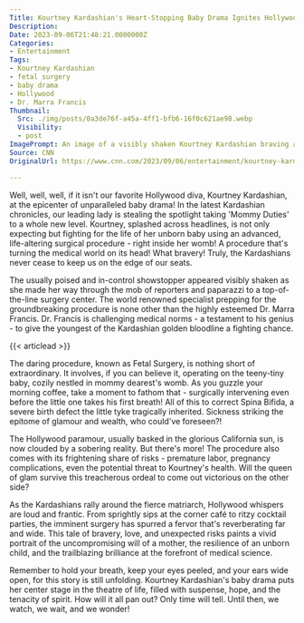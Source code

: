 ```yaml
---
Title: Kourtney Kardashian's Heart-Stopping Baby Drama Ignites Hollywood Buzz!
Description: 
Date: 2023-09-06T21:48:21.0000000Z
Categories:
- Entertainment
Tags:
- Kourtney Kardashian
- fetal surgery
- baby drama
- Hollywood
- Dr. Marra Francis
Thumbnail:
  Src: ./img/posts/0a3de76f-a45a-4ff1-bfb6-16f0c621ae98.webp
  Visibility:
  - post
ImagePrompt: An image of a visibly shaken Kourtney Kardashian braving a crowd of reporters and paparazzi as she determinedly walks into a state-of-the-art surgical clinic. Her stylish outfit contrasts with a facial expression filled with anxiety and determination.
Source: CNN
OriginalUrl: https://www.cnn.com/2023/09/06/entertainment/kourtney-kardashian-urgent-fetal-surgery/index.html

---
```

Well, well, well, if it isn't our favorite Hollywood diva, Kourtney Kardashian, at the epicenter of unparalleled baby drama! In the latest Kardashian chronicles, our leading lady is stealing the spotlight taking 'Mommy Duties' to a whole new level. Kourtney, splashed across headlines, is not only expecting but fighting for the life of her unborn baby using an advanced, life-altering surgical procedure - right inside her womb! A procedure that's turning the medical world on its head! What bravery! Truly, the Kardashians never cease to keep us on the edge of our seats.

The usually poised and in-control showstopper appeared visibly shaken as she made her way through the mob of reporters and paparazzi to a top-of-the-line surgery center. The world renowned specialist prepping for the groundbreaking procedure is none other than the highly esteemed Dr. Marra Francis. Dr. Francis is challenging medical norms - a testament to his genius - to give the youngest of the Kardashian golden bloodline a fighting chance.

{{< articlead >}}

The daring procedure, known as Fetal Surgery, is nothing short of extraordinary. It involves, if you can believe it, operating on the teeny-tiny baby, cozily nestled in mommy dearest's womb. As you guzzle your morning coffee, take a moment to fathom that - surgically intervening even before the little one takes his first breath! All of this to correct Spina Bifida, a severe birth defect the little tyke tragically inherited. Sickness striking the epitome of glamour and wealth, who could've foreseen?!

The Hollywood paramour, usually basked in the glorious California sun, is now clouded by a sobering reality. But there's more! The procedure also comes with its frightening share of risks - premature labor, pregnancy complications, even the potential threat to Kourtney's health. Will the queen of glam survive this treacherous ordeal to come out victorious on the other side? 

As the Kardashians rally around the fierce matriarch, Hollywood whispers are loud and frantic. From sprightly sips at the corner café to ritzy cocktail parties, the imminent surgery has spurred a fervor that's reverberating far and wide. This tale of bravery, love, and unexpected risks paints a vivid portrait of the uncompromising will of a mother, the resilience of an unborn child, and the trailblazing brilliance at the forefront of medical science.

Remember to hold your breath, keep your eyes peeled, and your ears wide open, for this story is still unfolding. Kourtney Kardashian's baby drama puts her center stage in the theatre of life, filled with suspense, hope, and the tenacity of spirit. How will it all pan out? Only time will tell. Until then, we watch, we wait, and we wonder!